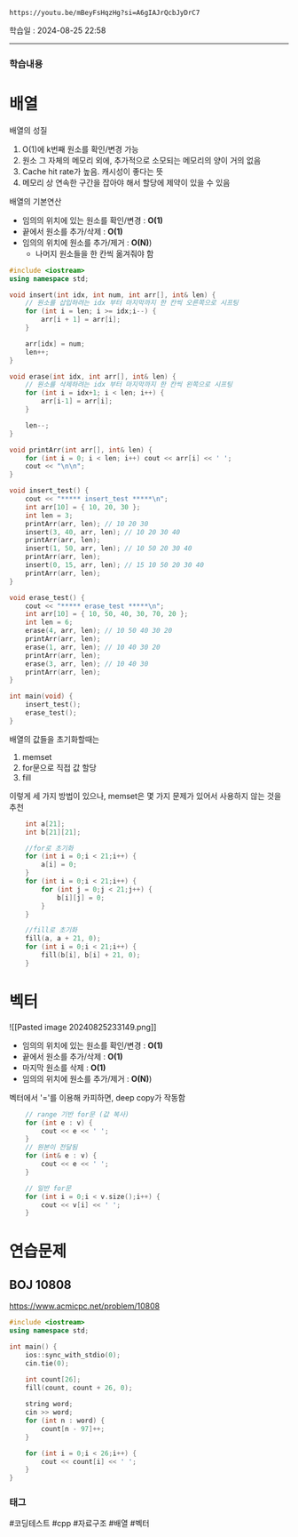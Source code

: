 ```vid
https://youtu.be/mBeyFsHqzHg?si=A6gIAJrQcbJyDrC7
```

학습일 : 2024-08-25 22:58

---
### 학습내용
# 배열
배열의 성질
1. O(1)에 k번째 원소를 확인/변경 가능
2. 원소 그 자체의 메모리 외에, 추가적으로 소모되는 메모리의 양이 거의 없음
3. Cache hit rate가 높음. 캐시성이 좋다는 뜻
4. 메모리 상 연속한 구간을 잡아야 해서 할당에 제약이 있을 수 있음

배열의 기본연산
- 임의의 위치에 있는 원소를 확인/변경 : **O(1)**
- 끝에서 원소를 추가/삭제 : **O(1)**
- 임의의 위치에 원소를 추가/제거 : **O(N)**)
	- 나머지 원소들을 한 칸씩 옮겨줘야 함 

``` cpp
#include <iostream>
using namespace std;

void insert(int idx, int num, int arr[], int& len) {
	// 원소를 삽입하려는 idx 부터 마지막까지 한 칸씩 오른쪽으로 시프팅
	for (int i = len; i >= idx;i--) {
		arr[i + 1] = arr[i];
	}

	arr[idx] = num;
	len++;
}

void erase(int idx, int arr[], int& len) {
	// 원소를 삭제하려는 idx 부터 마지막까지 한 칸씩 왼쪽으로 시프팅
	for (int i = idx+1; i < len; i++) {
		arr[i-1] = arr[i];
	}

	len--;
}

void printArr(int arr[], int& len) {
	for (int i = 0; i < len; i++) cout << arr[i] << ' ';
	cout << "\n\n";
}

void insert_test() {
	cout << "***** insert_test *****\n";
	int arr[10] = { 10, 20, 30 };
	int len = 3;
	printArr(arr, len); // 10 20 30
	insert(3, 40, arr, len); // 10 20 30 40
	printArr(arr, len);
	insert(1, 50, arr, len); // 10 50 20 30 40
	printArr(arr, len);
	insert(0, 15, arr, len); // 15 10 50 20 30 40
	printArr(arr, len);
}

void erase_test() {
	cout << "***** erase_test *****\n";
	int arr[10] = { 10, 50, 40, 30, 70, 20 };
	int len = 6;
	erase(4, arr, len); // 10 50 40 30 20
	printArr(arr, len);
	erase(1, arr, len); // 10 40 30 20
	printArr(arr, len);
	erase(3, arr, len); // 10 40 30
	printArr(arr, len);
}

int main(void) {
	insert_test();
	erase_test();
}

```

배열의 값들을 초기화할때는
1. memset
2. for문으로 직접 값 할당
3. fill

이렇게 세 가지 방법이 있으나, memset은 몇 가지 문제가 있어서 사용하지 않는 것을 추천


```cpp
	int a[21];
	int b[21][21];

	//for로 초기화
	for (int i = 0;i < 21;i++) {
		a[i] = 0;
	}
	for (int i = 0;i < 21;i++) {
		for (int j = 0;j < 21;j++) {
			b[i][j] = 0;
		}
	}

	//fill로 초기화
	fill(a, a + 21, 0);
	for (int i = 0;i < 21;i++) {
		fill(b[i], b[i] + 21, 0);
	}
```

# 벡터
![[Pasted image 20240825233149.png]]

- 임의의 위치에 있는 원소를 확인/변경 : **O(1)**
- 끝에서 원소를 추가/삭제 : **O(1)**
- 마지막 원소를 삭제 : **O(1)**
- 임의의 위치에 원소를 추가/제거 : **O(N)**)

벡터에서 '='를 이용해 카피하면, deep copy가 작동함

```cpp
	// range 기반 for문 (값 복사)
	for (int e : v) {
		cout << e << ' ';
	}
	// 원본이 전달됨
	for (int& e : v) {
		cout << e << ' ';
	}

	// 일반 for문
	for (int i = 0;i < v.size();i++) {
		cout << v[i] << ' ';
	}
```

# 연습문제
## BOJ 10808
https://www.acmicpc.net/problem/10808
```cpp
#include <iostream>
using namespace std;

int main() {
	ios::sync_with_stdio(0);
	cin.tie(0);

	int count[26];
	fill(count, count + 26, 0);
	
	string word;
	cin >> word;
	for (int n : word) {
		count[n - 97]++;
	}

	for (int i = 0;i < 26;i++) {
		cout << count[i] << ' ';
	}
}
```














### 태그
#코딩테스트 #cpp #자료구조 #배열 #벡터





